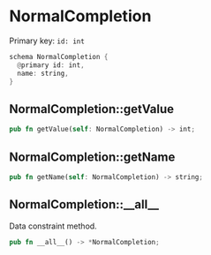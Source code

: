 # NormalCompletion

Primary key: `id: int`

```rust
schema NormalCompletion {
  @primary id: int,
  name: string,
}
```
## NormalCompletion::getValue

```rust
pub fn getValue(self: NormalCompletion) -> int;
```
## NormalCompletion::getName

```rust
pub fn getName(self: NormalCompletion) -> string;
```
## NormalCompletion::\_\_all\_\_

Data constraint method.

```rust
pub fn __all__() -> *NormalCompletion;
```
